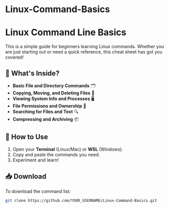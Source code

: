 # Linux-Command-Basics
# Linux Command Line Basics

This is a simple guide for beginners learning Linux commands. Whether you are just starting out or need a quick reference, this cheat sheet has got you covered!  

## 📂 What's Inside?
- **Basic File and Directory Commands** 🗂️
- **Copying, Moving, and Deleting Files** 📁
- **Viewing System Info and Processes** 🖥️
- **File Permissions and Ownership** 🔐
- **Searching for Files and Text** 🔍
- **Compressing and Archiving** 📦

## 📜 How to Use
1. Open your **Terminal** (Linux/Mac) or **WSL** (Windows).
2. Copy and paste the commands you need.
3. Experiment and learn!

## 📥 Download
To download the command list:
```bash
git clone https://github.com/YOUR_USERNAME/Linux-Command-Basics.git
